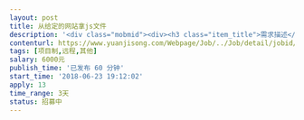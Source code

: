 ```yaml
---                
layout: post       
title: 从给定的网站拿js文件           
description: '<div class="mobmid"><div><h3 class="item_title">需求描述</h3><p>需求描述：从一个网站拿几个js文件，这些js文件在蜘蛛抓取时才有，但是直接访问就提示文件不存在。<br/>网站地址：http://www.cgcep.com/cats/detail_38.html<br/>文件如下：<br/>www.cgcep.com/js/jquery/**.js<br/> <br/>成功拿到的话请联系招聘专员微信（未拿到勿扰）：763083126<br/> <br/>工作方式：远程开发<br/>工作周期：3-7天</p></div><!--info end--></div>'     
contenturl: https://www.yuanjisong.com/Webpage/Job/../Job/detail/jobid/101612      
tags: [项目制,远程,其他]            
salary: 6000元          
publish_time: '已发布 60 分钟'         
start_time: '2018-06-23 19:12:02'           
apply: 13                   
time_range: 3天              
status: 招募中                  
---                 
```

